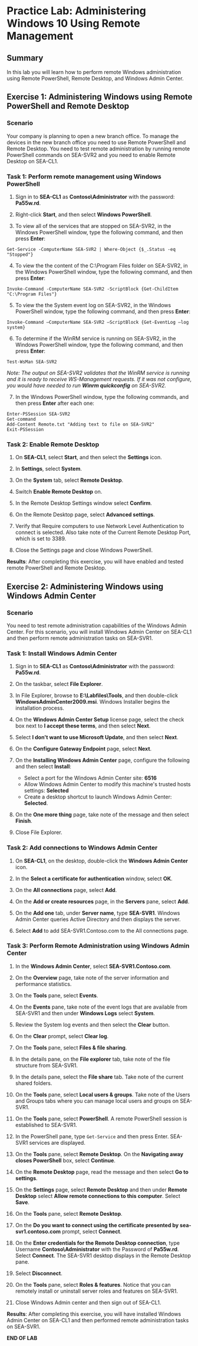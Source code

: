 # Practice Lab: Administering Windows 10 Using Remote Management

## Summary

In this lab you will learn how to perform remote Windows administration using Remote PowerShell, Remote Desktop, and Windows Admin Center.

## Exercise 1: Administering Windows using Remote PowerShell and Remote Desktop

### Scenario

Your company is planning to open a new branch office. To manage the devices in the new branch office you need to use Remote PowerShell and Remote Desktop. You need to test remote administration by running remote PowerShell commands on SEA-SVR2 and you need to enable Remote Desktop on SEA-CL1.

### Task 1: Perform remote management using Windows PowerShell

1. Sign in to **SEA-CL1** as **Contoso\\Administrator** with the password: **Pa55w.rd**.

2. Right-click **Start**, and then select **Windows PowerShell**.

3. To view all of the services that are stopped on SEA-SVR2, in the Windows PowerShell window, type the following command, and then press **Enter**:

```
Get-Service -ComputerName SEA-SVR2 | Where-Object {$_.Status -eq "Stopped"}
```

4. To view the the content of the C:\\Program Files folder on SEA-SVR2, in the Windows PowerShell window, type the following command, and then press **Enter**:

```
Invoke-Command -ComputerName SEA-SVR2 -ScriptBlock {Get-ChildItem "C:\Program Files"}
```

5. To view the the System event log on SEA-SVR2, in the Windows PowerShell window, type the following command, and then press **Enter**:

```
Invoke-Command –ComputerName SEA-SVR2 –ScriptBlock {Get-EventLog –log system}
```

6. To determine if the WinRM service is running on SEA-SVR2, in the Windows PowerShell window, type the following command, and then press **Enter**:

```
Test-WsMan SEA-SVR2
```

   *Note: The output on SEA-SVR2 validates that the WinRM service is running and it is ready to receive WS-Management requests. If it was not configure, you would have needed to run **Winrm quickconfig** on SEA-SVR2.*

7. In the Windows PowerShell window, type the following commands, and then press **Enter** after each one:

```
Enter-PSSession SEA-SVR2
Get-command
Add-Content Remote.txt "Adding text to file on SEA-SVR2"
Exit-PSSession
```

### Task 2: Enable Remote Desktop

1. On **SEA-CL1**, select **Start**, and then select the **Settings** icon.

2. In **Settings**, select **System**.

3. On the **System** tab, select **Remote Desktop**.

4. Switch **Enable Remote Desktop** on.

5. In the Remote Desktop Settings window select **Confirm**.

6. On the Remote Desktop page, select **Advanced settings**.

7. Verify that Require computers to use Network Level Authentication to connect is selected. Also take note of the Current Remote Desktop Port, which is set to 3389.

8. Close the Settings page and close Windows PowerShell.

**Results**: After completing this exercise, you will have enabled and tested remote PowerShell and Remote Desktop.

## Exercise 2: Administering Windows using Windows Admin Center

### Scenario

You need to test remote administration capabilities of the Windows Admin Center. For this scenario, you will install Windows Admin Center on SEA-CL1 and then perform remote administration tasks on SEA-SVR1.

### Task 1: Install Windows Admin Center

1. Sign in to **SEA-CL1** as **Contoso\\Administrator** with the password: **Pa55w.rd**.

2. On the taskbar, select **File Explorer**.

3. In File Explorer, browse to **E:\\Labfiles\\Tools**, and then double-click **WindowsAdminCenter2009.msi**. Windows Installer begins the installation process.

4. On the **Windows Admin Center Setup** license page, select the check box next to **I accept these terms**, and then select **Next**.

5. Select **I don't want to use Microsoft Update**, and then select **Next**.

6. On the **Configure Gateway Endpoint** page, select **Next**.

7. On the **Installing Windows Admin Center** page, configure the following and then select **Install**:
    - Select a port for the Windows Admin Center site: **6516**
    - Allow Windows Admin Center to modify this machine's trusted hosts settings: **Selected**
    - Create a desktop shortcut to launch Windows Admin Center: **Selected**.

8. On the **One more thing** page, take note of the message and then select **Finish**.

9. Close File Explorer.

### Task 2: Add connections to Windows Admin Center

1. On **SEA-CL1**, on the desktop, double-click the **Windows Admin Center** icon.

2. In the **Select a certificate for authentication** window, select **OK**.

3. On the **All connections** page, select **Add**.

4. On the **Add or create resources** page, in the **Servers** pane, select **Add**.

5. On the **Add one** tab, under **Server name**, type **SEA-SVR1**. Windows Admin Center queries Active Directory and then displays the server.

6. Select **Add** to add SEA-SVR1.Contoso.com to the All connections page.

### Task 3: Perform Remote Administration using Windows Admin Center

1. In the **Windows Admin Center**, select **SEA-SVR1.Contoso.com**.

2. On the **Overview** page, take note of the server information and performance statistics.

3. On the **Tools** pane, select **Events**.

4. On the **Events** pane, take note of the event logs that are available from SEA-SVR1 and then under **Windows Logs** select **System**.

5. Review the System log events and then select the **Clear** button.

6. On the **Clear** prompt, select **Clear log**.

7. On the **Tools** pane, select **Files & file sharing**.

8. In the details pane, on the **File explorer** tab, take note of the file structure from SEA-SVR1.

9. In the details pane, select the **File share** tab. Take note of the current shared folders.

10. On the **Tools** pane, select **Local users & groups**. Take note of the Users and Groups tabs where you can manage local users and groups on SEA-SVR1.

11. On the **Tools** pane, select **PowerShell**. A remote PowerShell session is established to SEA-SVR1.

12. In the PowerShell pane, type `Get-Service` and then press Enter. SEA-SVR1 services are displayed.

13. On the **Tools** pane, select **Remote Desktop**. On the **Navigating away closes PowerShell** box, select **Continue**.

14. On the **Remote Desktop** page, read the message and then select **Go to settings**.

15. On the **Settings** page, select **Remote Desktop** and then under **Remote Desktop** select **Allow remote connections to this computer**. Select **Save**.

16. On the **Tools** pane, select **Remote Desktop**.

17. On the **Do you want to connect using the certificate presented by sea-svr1.contoso.com** prompt, select **Connect**.

18. On the **Enter credentials for the Remote Desktop connection**, type Username **Contoso\Administrator** with the Password of **Pa55w.rd**. Select **Connect**. The SEA-SVR1 desktop displays in the Remote Desktop pane.

19. Select **Disconnect**.

20. On the **Tools** pane, select **Roles & features**. Notice that you can remotely install or uninstall server roles and features on SEA-SVR1.

21. Close Windows Admin center and then sign out of SEA-CL1.

**Results**: After completing this exercise, you will have installed Windows Admin Center on SEA-CL1 and then performed remote administration tasks on SEA-SVR1.

**END OF LAB**
